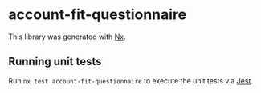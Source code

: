 # account-fit-questionnaire

This library was generated with [Nx](https://nx.dev).

## Running unit tests

Run `nx test account-fit-questionnaire` to execute the unit tests via [Jest](https://jestjs.io).
